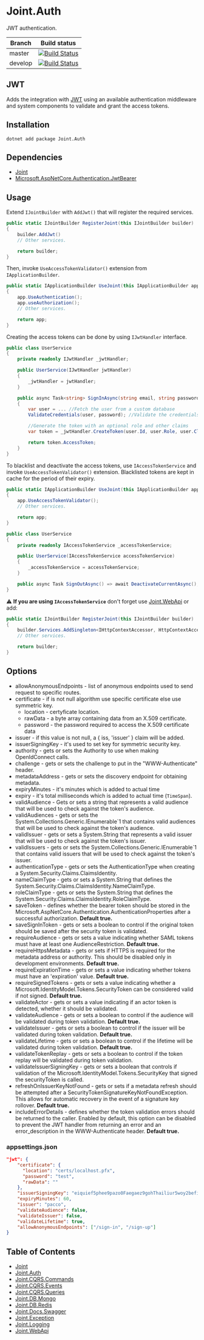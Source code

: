 # Joint.Auth

JWT authentication.

| Branch  | Build status                                                                                                           |
| ------- | ---------------------------------------------------------------------------------------------------------------------- |
| master  | [![Build Status](https://travis-ci.org/flapek/Joint.Auth.svg?branch=master)](https://travis-ci.org/flapek/Joint.Auth)  |
| develop | [![Build Status](https://travis-ci.org/flapek/Joint.Auth.svg?branch=develop)](https://travis-ci.org/flapek/Joint.Auth) |

## JWT

Adds the integration with [JWT][jwt] using an available authentication middleware and system components to validate and grant the access tokens.

## Installation

```
dotnet add package Joint.Auth
```

## Dependencies

- [Joint](https://www.nuget.org/packages/Joint/)
- [Microsoft.AspNetCore.Authentication.JwtBearer](https://www.nuget.org/packages/Microsoft.AspNetCore.Authentication.JwtBearer/)

## Usage

Extend `IJointBuilder` with `AddJwt()` that will register the required services.

```c#
public static IJointBuilder RegisterJoint(this IJointBuilder builder)
{
    builder.AddJwt()
    // Other services.

    return builder;
}
```

Then, invoke `UseAccessTokenValidator()` extension from `IApplicationBuilder`.

```c#
public static IApplicationBuilder UseJoint(this IApplicationBuilder app)
{
    app.UseAuthentication();
    app.useAuthorization();
    // Other services.

    return app;
}
```

Creating the access tokens can be done by using `IJwtHandler` interface.

```c#
public class UserService
{
    private readonly IJwtHandler _jwtHandler;

    public UserService(IJwtHandler jwtHandler)
    {
        _jwtHandler = jwtHandler;
    }

    public async Task<string> SignInAsync(string email, string password)
    {
        var user = ... //Fetch the user from a custom database
        ValidateCredentials(user, password); //Validate the credentials etc.

        //Generate the token with an optional role and other claims
        var token = _jwtHandler.CreateToken(user.Id, user.Role, user.Claims);

        return token.AccessToken;
    }
}
```

To blacklist and deactivate the access tokens, use `IAccessTokenService` and invoke `UseAccessTokenValidator()` extension. Blacklisted tokens are kept in cache for the period of their expiry.

```c#
public static IApplicationBuilder UseJoint(this IApplicationBuilder app)
{
    app.UseAccessTokenValidator();
    // Other services.

    return app;
}
```

```c#
public class UserService
{
    private readonly IAccessTokenService _accessTokenService;

    public UserService(IAccessTokenService accessTokenService)
    {
        _accessTokenService = accessTokenService;
    }

    public async Task SignOutAsync() => await DeactivateCurrentAsync();
}
```

:warning: **If you are using `IAccessTokenService`** don't forget use [Joint.WebApi](/src/Joint.WebApi) or add:

```c#
public static IJointBuilder RegisterJoint(this IJointBuilder builder)
{
    builder.Services.AddSingleton<IHttpContextAccessor, HttpContextAccessor>();
    // Other services.

    return builder;
}
```

## Options

- allowAnonymousEndpoints - list of anonymous endpoints used to send request to specific routes.
- certificate - if is not null algorithm use specific certificate else use symmetric key.
  - location - certyficate location.
  - rawData - a byte array containing data from an X.509 certificate.
  - password - the password required to access the X.509 certificate data
- issuer - if this value is not null, a { iss, 'issuer' } claim will be added.
- issuerSigningKey - it's used to set key for symmetric security key.
- authority - gets or sets the Authority to use when making OpenIdConnect calls.
- challenge - gets or sets the challenge to put in the "WWW-Authenticate" header.
- metadataAddress - gets or sets the discovery endpoint for obtaining metadata.
- expiryMinutes - it's minutes which is added to actual time
- expiry - it's total milliseconds which is added to actual time (`TimeSpan`).
- validAudience - Gets or sets a string that represents a valid audience that will be used to check against the token's audience.
- validAudiences - gets or sets the System.Collections.Generic.IEnumerable`1 that contains valid audiences that will be used to check against the token's audience.
- validIssuer - gets or sets a System.String that represents a valid issuer that will be used to check against the token's issuer.
- validIssuers - gets or sets the System.Collections.Generic.IEnumerable`1 that contains valid issuers that will be used to check against the token's issuer.
- authenticationType - gets or sets the AuthenticationType when creating a System.Security.Claims.ClaimsIdentity.
- nameClaimType - gets or sets a System.String that defines the System.Security.Claims.ClaimsIdentity.NameClaimType.
- roleClaimType - gets or sets the System.String that defines the System.Security.Claims.ClaimsIdentity.RoleClaimType.
- saveToken - defines whether the bearer token should be stored in the Microsoft.AspNetCore.Authentication.AuthenticationProperties after a successful authorization. **Default true.**
- saveSignInToken - gets or sets a boolean to control if the original token should be saved after the security token is validated.
- requireAudience - gets or sets a value indicating whether SAML tokens must have at least one AudienceRestriction. **Default true.**
- requireHttpsMetadata - gets or sets if HTTPS is required for the metadata address or authority. This should be disabled only in development environments. **Default true.**
- requireExpirationTime - gets or sets a value indicating whether tokens must have an 'expiration' value. **Default true.**
- requireSignedTokens - gets or sets a value indicating whether a Microsoft.IdentityModel.Tokens.SecurityToken can be considered valid if not signed. **Default true.**
- validateActor - gets or sets a value indicating if an actor token is detected, whether it should be validated.
- validateAudience - gets or sets a boolean to control if the audience will be validated during token validation. **Default true.**
- validateIssuer - gets or sets a boolean to control if the issuer will be validated during token validation. **Default true.**
- validateLifetime - gets or sets a boolean to control if the lifetime will be validated during token validation. **Default true.**
- validateTokenReplay - gets or sets a boolean to control if the token replay will be validated during token validation.
- validateIssuerSigningKey - gets or sets a boolean that controls if validation of the Microsoft.IdentityModel.Tokens.SecurityKey that signed the securityToken is called.
- refreshOnIssuerKeyNotFound - gets or sets if a metadata refresh should be attempted after a SecurityTokenSignatureKeyNotFoundException. This allows for automatic recovery in the event of a signature key rollover. **Default true.**
- includeErrorDetails - defines whether the token validation errors should be returned to the caller. Enabled by default, this option can be disabled to prevent the JWT handler from returning an error and an error_description in the WWW-Authenticate header. **Default true.**

### appsettings.json

```json
"jwt": {
    "certificate": {
      "location": "certs/localhost.pfx",
      "password": "test",
      "rawData": ""
    },
    "issuerSigningKey": "eiquief5phee9pazo0Faegaez9gohThailiur5woy2befiech1oarai4aiLi6ahVecah3ie9Aiz6Peij",
    "expiryMinutes": 60,
    "issuer": "pacco",
    "validateAudience": false,
    "validateIssuer": false,
    "validateLifetime": true,
    "allowAnonymousEndpoints": ["/sign-in", "/sign-up"]
}
```

## Table of Contents

- [Joint](https://github.com/flapek/Joint)
- [Joint.Auth](https://github.com/flapek/Joint.Auth)
- [Joint.CQRS.Commands](https://github.com/flapek/Joint.CQRS.Commands)
- [Joint.CQRS.Events](https://github.com/flapek/Joint.CQRS.Events)
- [Joint.CQRS.Queries](https://github.com/flapek/Joint.CQRS.Queries)
- [Joint.DB.Mongo](https://github.com/flapek/Joint.DB.Mongo)
- [Joint.DB.Redis](https://github.com/flapek/Joint.DB.Redis)
- [Joint.Docs.Swagger](https://github.com/flapek/Joint.Docs.Swagger)
- [Joint.Exception](https://github.com/flapek/Joint.Exception)
- [Joint.Logging](https://github.com/flapek/Joint.Logging)
- [Joint.WebApi](https://github.com/flapek/Joint.WebApi)

[jwt]: https://jwt.io/
